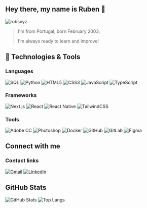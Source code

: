 ## Hey there, my name is Ruben 👋

<p align="left"> <img src="https://komarev.com/ghpvc/?username=rubsxyz&label=Profile%20views&color=ff4af8&style=flat" alt="rubsxyz" /> </p>
<p align="left">

> I'm from Portugal, born February 2003;
>
> I'm always ready to learn and improve!

## 🔧 Technologies & Tools

### Languages
![SQL](https://img.shields.io/badge/SQL-4479A1?style=flat&logo=postgresql&logoColor=white)
![Python](https://img.shields.io/badge/Python-3776AB?style=for-the-badge&logo=python&logoColor=white)
![HTML5](https://img.shields.io/badge/HTML5-E34F26?style=for-the-badge&logo=html5&logoColor=white)
![CSS3](https://img.shields.io/badge/CSS3-1572B6?style=for-the-badge&logo=css3&logoColor=white)
![JavaScript](https://img.shields.io/badge/JavaScript-F7DF1E?style=for-the-badge&logo=javascript&logoColor=black)
![TypeScript](https://img.shields.io/badge/TypeScript-3178C6?style=flat&logo=typescript&logoColor=white)

### Frameworks
![Next.js](https://img.shields.io/badge/Next.js-000000?style=flat&logo=next.js&logoColor=white)
![React](https://img.shields.io/badge/React-61DAFB?style=flat&logo=react&logoColor=black)
![React Native](https://img.shields.io/badge/React_Native-61DAFB?style=flat&logo=react&logoColor=black)
![TailwindCSS](https://img.shields.io/badge/Tailwind-38B2AC?style=for-the-badge&logo=tailwind-css&logoColor=white)

### Tools
![Adobe CC](https://img.shields.io/badge/Adobe%20CC-FF0000?style=flat&logo=adobe-creative-cloud&logoColor=white)
![Photoshop](https://img.shields.io/badge/Photoshop-31A8FF?style=flat&logo=adobe-photoshop&logoColor=white)
![Docker](https://img.shields.io/badge/Docker-2496ED?style=flat&logo=docker&logoColor=white)
![GitHub](https://img.shields.io/badge/GitHub-181717?style=flat&logo=github&logoColor=white)
![GitLab](https://img.shields.io/badge/GitLab-FCA121?style=flat&logo=gitlab&logoColor=white)
![Figma](https://img.shields.io/badge/Figma-181717?style=for-the-badge&logo=figma&logoColor=white)

## Connect with me

### Contact links
[![Gmail](https://img.shields.io/badge/Gmail-%23333?style=for-the-badge&logo=gmail&logoColor=white)](mailto:devruben10@gmail.com)
[![LinkedIn](https://img.shields.io/badge/LinkedIn-0077B5?style=for-the-badge&logo=linkedin&logoColor=white)](https://www.linkedin.com/in/ruben-teixeira-316011316/)


## GitHub Stats
![GitHub Stats](https://github-readme-stats.vercel.app/api?username=rubsxyz&show_icons=true&theme=radical) ![Top Langs](https://github-readme-stats.vercel.app/api/top-langs/?username=rubsxyz&layout=compact&theme=radical)
